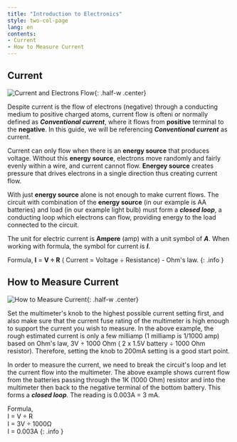 ```yaml
---
title: "Introduction to Electronics"
style: two-col-page
lang: en
contents:
- Current
- How to Measure Current
---
```


## Current

![Current and Electrons Flow](img/current_electrons_flow.svg){: .half-w .center}

Despite current is the flow of electrons (negative) through a conducting medium to positive charged atoms, current flow is ofteni or normally defined as ***Conventional current***, where it flows from **positive** terminal to the **negative**. In this guide, we will be referencing ***Conventional current*** as current.

Current can only flow when there is an **energy source** that produces voltage. Without this **energy source**, electrons move randomly and fairly evenly within a wire, and current cannot flow. **Energey source** creates pressure that drives electrons in a single direction thus creating current flow.

With just  **energy source** alone is not enough to make current flows. The circuit with combination of the **energy source** (in our example is AA batteries) and load (in our example light bulb) must form a ***closed loop***, a conducting loop which electrons can flow, providing energy to the load connected to the circuit.

The unit for electric current is **Ampere** (amp) with a unit symbol of ***A***. When working with formula, the symbol for current is ***I***.

Formula, **I** = **V ÷ R** ( Current = Voltage ÷ Resistance) -  Ohm's law.
{: .info }

## How to Measure Current

![How to Measure Current](img/measure_current.svg){: .half-w .center}

Set the multimeter's knob to the highest possible current setting first, and also make sure that the current fuse rating of the multimeter is high enough to support the current you wish to measure. In the above example, the rough estimated current is only a few milliamp (1 milliamp is 1/1000 amp) based on Ohm's law, 3V ÷ 1000 Ohm ( 2 x 1.5V battery ÷ 1000 Ohm resistor). Therefore, setting the knob to 200mA setting is a good start point.

In order to measure the current, we need to break the circuit's loop and let the current flow into the multimeter. The above example shows current flow from the batteries passing through the 1K (1000 Ohm) resistor and into the multimeter then back to the negative terminal of the bottom battery. This forms a ***closed loop***. The reading is 0.003A = 3 mA.

Formula, 
<br/>I = V ÷ R 
<br/>I = 3V ÷ 1000Ω
<br/>I = 0.003A
{: .info }
